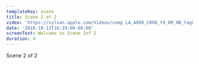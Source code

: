 ```yaml
---
templateKey: scene
title: Scene 2 of 2
video: 'https://sylvan.apple.com/Videos/comp_LA_A006_C008_t9_6M_HB_tag0.mov'
date: '2018-10-13T16:19:00-06:00'
screenText: Welcome to Scene 2of 2
duration: 4
---
```

Scene 2 of 2
